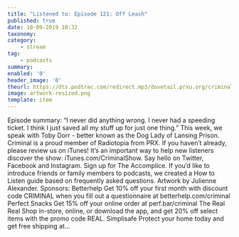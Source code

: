 ```yaml
---
title: "Listened to: Episode 121: Off Leash"
published: true
date: 10-09-2019 10:32
taxonomy:
category:
	- stream
tag:
	- podcasts
summary:
enabled: '0'
header_image: '0'
theurl: https://dts.podtrac.com/redirect.mp3/dovetail.prxu.org/criminal/7d4788c2-eb69-4092-b843-4888ac62c8a7/Episode_121_Off_Leash_Part_1.mp3
image: artwork-resized.png
template: item
---
```

 
Episode summary: “I never did anything wrong. I never had a speeding ticket. I think I just saved all my stuff up for just one thing.” This week, we speak with Toby Dorr - better known as the Dog Lady of Lansing Prison. Criminal is a proud member of Radiotopia from PRX. If you haven’t already, please review us on iTunes! It’s an important way to help new listeners discover the show: iTunes.com/CriminalShow. Say hello on Twitter, Facebook and Instagram. Sign up for The Accomplice. If you’d like to introduce friends or family members to podcasts, we created a How to Listen guide based on frequently asked questions. Artwork by Julienne Alexander. Sponsors: Betterhelp Get 10% off your first month with discount code CRIMINAL when you fill out a questionnaire at betterhelp.com/criminal Perfect Snacks Get 15% off your online order at perf.bar/criminal The Real Real Shop in-store, online, or download the app, and get 20% off select items with the promo code REAL. Simplisafe Protect your home today and get free shipping at…
